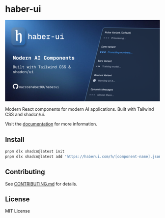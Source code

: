 # haber-ui

![haber-ui](public/og.png)

Modern React components for modern AI applications. Built with Tailwind CSS and shadcn/ui.

Visit the [documentation](https://www.haberui.com/docs/installation) for more information.

## Install

```bash
pnpm dlx shadcn@latest init
pnpm dlx shadcn@latest add "https://haberui.com/h/[component-name].json"
```

## Contributing

See [CONTRIBUTING.md](CONTRIBUTING.md) for details.

## License

MIT License
